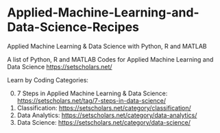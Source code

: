 # Applied-Machine-Learning-and-Data-Science-Recipes
Applied Machine Learning &amp; Data Science with Python, R and MATLAB

A list of Python, R and MATLAB Codes for Applied Machine Learning and Data Science
https://setscholars.net/

Learn by Coding Categories:

0. 7 Steps in Applied Machine Learning & Data Science: https://setscholars.net/tag/7-steps-in-data-science/
1. Classification: https://setscholars.net/category/classification/
2. Data Analytics: https://setscholars.net/category/data-analytics/
3. Data Science: https://setscholars.net/category/data-science/
